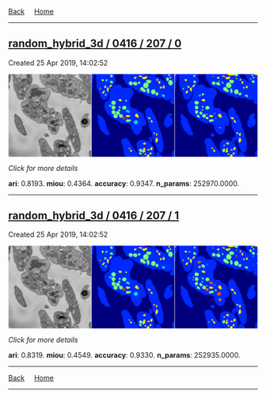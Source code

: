 
[Back](..)&nbsp;&nbsp;&nbsp;&nbsp;&nbsp;[Home](https://leapmanlab.github.io/snapshots)

---

<div class="summary"><a href="0"><h2>random_hybrid_3d / 0416 / 207 / 0</h2></a><p>Created 25 Apr 2019, 14:02:52
</p><a href="0"><img src="0/media/summary.png" align="center"></a><p>
<i>Click for more details</i>
</p></div>

**ari**: 0.8193. **miou**: 0.4364. **accuracy**: 0.9347. **n_params**: 252970.0000. 

---

<div class="summary"><a href="1"><h2>random_hybrid_3d / 0416 / 207 / 1</h2></a><p>Created 25 Apr 2019, 14:02:52
</p><a href="1"><img src="1/media/summary.png" align="center"></a><p>
<i>Click for more details</i>
</p></div>

**ari**: 0.8319. **miou**: 0.4549. **accuracy**: 0.9330. **n_params**: 252935.0000. 

---

[Back](..)&nbsp;&nbsp;&nbsp;&nbsp;&nbsp;[Home](https://leapmanlab.github.io/snapshots)

---